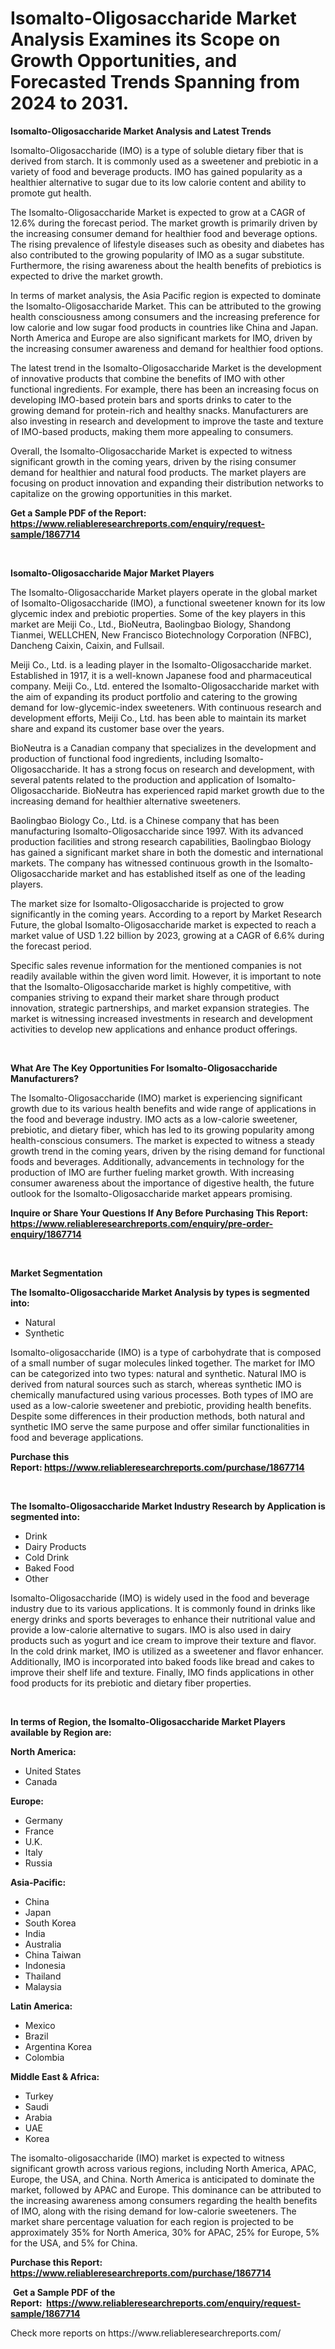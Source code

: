 <p><h1>Isomalto-Oligosaccharide Market Analysis Examines its Scope on Growth Opportunities, and Forecasted Trends Spanning from 2024 to 2031.</h1></p><p><strong>Isomalto-Oligosaccharide Market Analysis and Latest Trends</strong></p>
<p><p>Isomalto-Oligosaccharide (IMO) is a type of soluble dietary fiber that is derived from starch. It is commonly used as a sweetener and prebiotic in a variety of food and beverage products. IMO has gained popularity as a healthier alternative to sugar due to its low calorie content and ability to promote gut health.</p><p>The Isomalto-Oligosaccharide Market is expected to grow at a CAGR of 12.6% during the forecast period. The market growth is primarily driven by the increasing consumer demand for healthier food and beverage options. The rising prevalence of lifestyle diseases such as obesity and diabetes has also contributed to the growing popularity of IMO as a sugar substitute. Furthermore, the rising awareness about the health benefits of prebiotics is expected to drive the market growth.</p><p>In terms of market analysis, the Asia Pacific region is expected to dominate the Isomalto-Oligosaccharide Market. This can be attributed to the growing health consciousness among consumers and the increasing preference for low calorie and low sugar food products in countries like China and Japan. North America and Europe are also significant markets for IMO, driven by the increasing consumer awareness and demand for healthier food options.</p><p>The latest trend in the Isomalto-Oligosaccharide Market is the development of innovative products that combine the benefits of IMO with other functional ingredients. For example, there has been an increasing focus on developing IMO-based protein bars and sports drinks to cater to the growing demand for protein-rich and healthy snacks. Manufacturers are also investing in research and development to improve the taste and texture of IMO-based products, making them more appealing to consumers.</p><p>Overall, the Isomalto-Oligosaccharide Market is expected to witness significant growth in the coming years, driven by the rising consumer demand for healthier and natural food products. The market players are focusing on product innovation and expanding their distribution networks to capitalize on the growing opportunities in this market.</p></p>
<p><strong>Get a Sample PDF of the Report:&nbsp; <a href="https://www.reliableresearchreports.com/enquiry/request-sample/1867714">https://www.reliableresearchreports.com/enquiry/request-sample/1867714</a></strong></p>
<p>&nbsp;</p>
<p><strong>Isomalto-Oligosaccharide Major Market Players</strong></p>
<p><p>The Isomalto-Oligosaccharide Market players operate in the global market of Isomalto-Oligosaccharide (IMO), a functional sweetener known for its low glycemic index and prebiotic properties. Some of the key players in this market are Meiji Co., Ltd., BioNeutra, Baolingbao Biology, Shandong Tianmei, WELLCHEN, New Francisco Biotechnology Corporation (NFBC), Dancheng Caixin, Caixin, and Fullsail.</p><p>Meiji Co., Ltd. is a leading player in the Isomalto-Oligosaccharide market. Established in 1917, it is a well-known Japanese food and pharmaceutical company. Meiji Co., Ltd. entered the Isomalto-Oligosaccharide market with the aim of expanding its product portfolio and catering to the growing demand for low-glycemic-index sweeteners. With continuous research and development efforts, Meiji Co., Ltd. has been able to maintain its market share and expand its customer base over the years.</p><p>BioNeutra is a Canadian company that specializes in the development and production of functional food ingredients, including Isomalto-Oligosaccharide. It has a strong focus on research and development, with several patents related to the production and application of Isomalto-Oligosaccharide. BioNeutra has experienced rapid market growth due to the increasing demand for healthier alternative sweeteners.</p><p>Baolingbao Biology Co., Ltd. is a Chinese company that has been manufacturing Isomalto-Oligosaccharide since 1997. With its advanced production facilities and strong research capabilities, Baolingbao Biology has gained a significant market share in both the domestic and international markets. The company has witnessed continuous growth in the Isomalto-Oligosaccharide market and has established itself as one of the leading players.</p><p>The market size for Isomalto-Oligosaccharide is projected to grow significantly in the coming years. According to a report by Market Research Future, the global Isomalto-Oligosaccharide market is expected to reach a market value of USD 1.22 billion by 2023, growing at a CAGR of 6.6% during the forecast period.</p><p>Specific sales revenue information for the mentioned companies is not readily available within the given word limit. However, it is important to note that the Isomalto-Oligosaccharide market is highly competitive, with companies striving to expand their market share through product innovation, strategic partnerships, and market expansion strategies. The market is witnessing increased investments in research and development activities to develop new applications and enhance product offerings.</p></p>
<p>&nbsp;</p>
<p><strong>What Are The Key Opportunities For Isomalto-Oligosaccharide Manufacturers?</strong></p>
<p><p>The Isomalto-Oligosaccharide (IMO) market is experiencing significant growth due to its various health benefits and wide range of applications in the food and beverage industry. IMO acts as a low-calorie sweetener, prebiotic, and dietary fiber, which has led to its growing popularity among health-conscious consumers. The market is expected to witness a steady growth trend in the coming years, driven by the rising demand for functional foods and beverages. Additionally, advancements in technology for the production of IMO are further fueling market growth. With increasing consumer awareness about the importance of digestive health, the future outlook for the Isomalto-Oligosaccharide market appears promising.</p></p>
<p><strong>Inquire or Share Your Questions If Any Before Purchasing This Report: <a href="https://www.reliableresearchreports.com/enquiry/pre-order-enquiry/1867714">https://www.reliableresearchreports.com/enquiry/pre-order-enquiry/1867714</a></strong></p>
<p>&nbsp;</p>
<p><strong>Market Segmentation</strong></p>
<p><strong>The Isomalto-Oligosaccharide Market Analysis by types is segmented into:</strong></p>
<p><ul><li>Natural</li><li>Synthetic</li></ul></p>
<p><p>Isomalto-oligosaccharide (IMO) is a type of carbohydrate that is composed of a small number of sugar molecules linked together. The market for IMO can be categorized into two types: natural and synthetic. Natural IMO is derived from natural sources such as starch, whereas synthetic IMO is chemically manufactured using various processes. Both types of IMO are used as a low-calorie sweetener and prebiotic, providing health benefits. Despite some differences in their production methods, both natural and synthetic IMO serve the same purpose and offer similar functionalities in food and beverage applications.</p></p>
<p><strong>Purchase this Report:&nbsp;<a href="https://www.reliableresearchreports.com/purchase/1867714">https://www.reliableresearchreports.com/purchase/1867714</a></strong></p>
<p>&nbsp;</p>
<p><strong>The Isomalto-Oligosaccharide Market Industry Research by Application is segmented into:</strong></p>
<p><ul><li>Drink</li><li>Dairy Products</li><li>Cold Drink</li><li>Baked Food</li><li>Other</li></ul></p>
<p><p>Isomalto-Oligosaccharide (IMO) is widely used in the food and beverage industry due to its various applications. It is commonly found in drinks like energy drinks and sports beverages to enhance their nutritional value and provide a low-calorie alternative to sugars. IMO is also used in dairy products such as yogurt and ice cream to improve their texture and flavor. In the cold drink market, IMO is utilized as a sweetener and flavor enhancer. Additionally, IMO is incorporated into baked foods like bread and cakes to improve their shelf life and texture. Finally, IMO finds applications in other food products for its prebiotic and dietary fiber properties.</p></p>
<p>&nbsp;</p>
<p><strong>In terms of Region, the Isomalto-Oligosaccharide Market Players available by Region are:</strong></p>
<p>
    <p> <strong> North America: </strong>
        <ul>
            <li>United States</li>
            <li>Canada</li>
        </ul>
        </p> 
    <p> <strong> Europe: </strong>
        <ul>
            <li>Germany</li>
            <li>France</li>
            <li>U.K.</li>
            <li>Italy</li>
            <li>Russia</li>
        </ul>
        </p> 
    <p> <strong> Asia-Pacific: </strong>
        <ul>
            <li>China</li>
            <li>Japan</li>
            <li>South Korea</li>
            <li>India</li>
            <li>Australia</li>
            <li>China Taiwan</li>
            <li>Indonesia</li>
            <li>Thailand</li>
            <li>Malaysia</li>
        </ul>
        </p> 
    <p> <strong> Latin America: </strong>
        <ul>
            <li>Mexico</li>
            <li>Brazil</li>
            <li>Argentina Korea</li>
            <li>Colombia</li>
        </ul>
        </p> 
    <p> <strong> Middle East & Africa: </strong>
        <ul>
            <li>Turkey</li>
            <li>Saudi</li>
            <li>Arabia</li>
            <li>UAE</li>
            <li>Korea</li>
        </ul>
    </p>
    </p>
<p><p>The isomalto-oligosaccharide (IMO) market is expected to witness significant growth across various regions, including North America, APAC, Europe, the USA, and China. North America is anticipated to dominate the market, followed by APAC and Europe. This dominance can be attributed to the increasing awareness among consumers regarding the health benefits of IMO, along with the rising demand for low-calorie sweeteners. The market share percentage valuation for each region is projected to be approximately 35% for North America, 30% for APAC, 25% for Europe, 5% for the USA, and 5% for China.</p></p>
<p><strong>Purchase this Report: <a href="https://www.reliableresearchreports.com/purchase/1867714">https://www.reliableresearchreports.com/purchase/1867714</a></strong></p>
<p>&nbsp;<strong>Get a Sample PDF of the Report:&nbsp;&nbsp;<a href="https://www.reliableresearchreports.com/enquiry/request-sample/1867714">https://www.reliableresearchreports.com/enquiry/request-sample/1867714</a></strong></p>
<p><strong></strong></p>
<p>Check more reports on https://www.reliableresearchreports.com/</p>